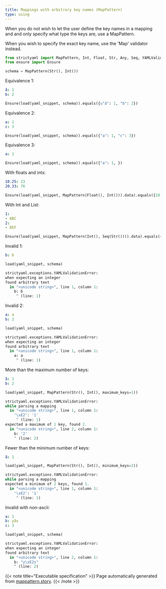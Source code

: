 ```yaml
---
title: Mappings with arbitrary key names (MapPattern)
type: using
---
```



When you do not wish to let the user define the key
names in a mapping and and only specify what type the
keys are, use a MapPattern.

When you wish to specify the exact key name, use the
'Map' validator instead.




```python
from strictyaml import MapPattern, Int, Float, Str, Any, Seq, YAMLValidationError, load
from ensure import Ensure

schema = MapPattern(Str(), Int())

```



Equivalence 1:

```yaml
â: 1
b: 2

```


```python
Ensure(load(yaml_snippet, schema)).equals({u"â": 1, "b": 2})

```




Equivalence 2:

```yaml
a: 1
c: 3

```


```python
Ensure(load(yaml_snippet, schema)).equals({"a": 1, "c": 3})

```




Equivalence 3:

```yaml
a: 1

```


```python
Ensure(load(yaml_snippet, schema)).equals({"a": 1, })

```




With floats and ints:

```yaml
10.25: 23
20.33: 76

```


```python
Ensure(load(yaml_snippet, MapPattern(Float(), Int())).data).equals({10.25: 23, 20.33: 76})

```




With Int and List:

```yaml
1:
- ABC
2:
- DEF

```


```python
Ensure(load(yaml_snippet, MapPattern(Int(), Seq(Str()))).data).equals({1: ["ABC"], 2: ["DEF"]})

```




Invalid 1:

```yaml
b: b

```


```python
load(yaml_snippet, schema)
```


```python
strictyaml.exceptions.YAMLValidationError:
when expecting an integer
found arbitrary text
  in "<unicode string>", line 1, column 1:
    b: b
     ^ (line: 1)
```




Invalid 2:

```yaml
a: a
b: 2

```


```python
load(yaml_snippet, schema)
```


```python
strictyaml.exceptions.YAMLValidationError:
when expecting an integer
found arbitrary text
  in "<unicode string>", line 1, column 1:
    a: a
     ^ (line: 1)
```




More than the maximum number of keys:

```yaml
â: 1
b: 2

```


```python
load(yaml_snippet, MapPattern(Str(), Int(), maximum_keys=1))
```


```python
strictyaml.exceptions.YAMLValidationError:
while parsing a mapping
  in "<unicode string>", line 1, column 1:
    "\xE2": '1'
     ^ (line: 1)
expected a maximum of 1 key, found 2.
  in "<unicode string>", line 2, column 1:
    b: '2'
    ^ (line: 2)
```




Fewer than the minimum number of keys:

```yaml
â: 1

```


```python
load(yaml_snippet, MapPattern(Str(), Int(), minimum_keys=2))
```


```python
strictyaml.exceptions.YAMLValidationError:
while parsing a mapping
expected a minimum of 2 keys, found 1.
  in "<unicode string>", line 1, column 1:
    "\xE2": '1'
     ^ (line: 1)
```




Invalid with non-ascii:

```yaml
a: 1
b: yâs
c: 3

```


```python
load(yaml_snippet, schema)
```


```python
strictyaml.exceptions.YAMLValidationError:
when expecting an integer
found arbitrary text
  in "<unicode string>", line 2, column 1:
    b: "y\xE2s"
    ^ (line: 2)
```






{{< note title="Executable specification" >}}
Page automatically generated from <a href="https://github.com/crdoconnor/strictyaml/blob/master/hitch/story/mappattern.story">mappattern.story</a>.
{{< /note >}}